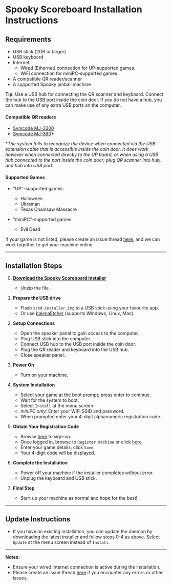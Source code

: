 # Spooky Scoreboard Installation Instructions

## Requirements
- USB stick (2GB or larger)
- USB keyboard
- Internet
  - Wired (Ethernet) connection for UP-supported games.
  - WiFi connection for miniPC-supported games.
- A compatible QR reader/scanner
- A supported Spooky pinball machine

**Tip**: Use a USB hub for connecting the QR scanner and keyboard. Connect the
hub to the USB port inside the coin door. If you do not have a hub, you can make
use of any extra USB ports on the computer.

#### Compatible QR readers
- [Symcode MJ-3300](https://amzn.to/4fuNqTx)
- [Symcode MJ-390](https://amzn.to/40QrH4D)*

**The system fails to recognize the device when connected via the USB extension cable that
is accessible inside the coin door. It does work however when connected directly
to the UP board, or when using a USB hub connected to the port inside the coin door; 
plug QR scanner into hub, and hub into USB port.*

#### Supported Games
- "UP"-supported games:
  - Halloween
  - Ultraman
  - Texas Chainsaw Massacre

- "miniPC"-supported games:
  - Evil Dead

If your game is not listed, please create an issue thread [here](https://github.com/gregcube/spooky_scoreboard_daemon/issues),
and we can work together to get your machine online.

---

## Installation Steps

0. [**Download the Spooky Scoreboard Installer**](https://spookyscoreboard.com/ssbd-installer.zip)
   - Unzip the file.

1. **Prepare the USB drive**
   - Flash `ssbd-installer.img` to a USB stick using your favourite app.
   - Or use [balenaEtcher](https://etcher.balena.io/) (supports Windows, Linux, Mac).

2. **Setup Connections**
   - Open the speaker panel to gain access to the computer.
   - Plug USB stick into the computer.
   - Connect USB hub to the USB port inside the coin door.
   - Plug the QR reader and keyboard into the USB hub.
   - Close speaker panel.

3. **Power On**
   - Turn on your machine.

4. **System Installation**
   - Select your game at the boot prompt; press enter to continue.
   - Wait for the system to boot.
   - Select `Install` at the menu screen.
   - *miniPC only*: Enter your WiFi SSID and password.
   - When prompted enter your 4-digit alphanumeric registration code.

5. **Obtain Your Registration Code**
   - Browse [here](https://spookyscoreboard.com/user/register) to sign-up.
   - Once logged in, browse to `Register machine` or click [here](https://spookyscoreboard.com/m/add).
   - Enter your game details; click `Save`.
   - Your 4-digit code will be displayed.

6. **Complete the Installation**
   - Power off your machine if the installer completes without error.
   - Unplug the keyboard and USB stick.

7. **Final Step**
   - Start up your machine as normal and hope for the best!

---

## Update Instructions

- If you have an existing installation, you can update the daemon by downloading the latest installer and
  follow steps 0-4 as above. Select `Update` at the menu screen instead of `Install`.

---

**Notes:**
- Ensure your wired internet connection is active during the installation.
- Please create an issue thread [here](https://github.com/gregcube/spooky_scoreboard_daemon/issues)
if you encounter any errors or other issues.

